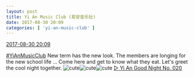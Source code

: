 ```yaml
---
layout: post
title: Yi An Music Club (易安音乐社)
date: 2017-08-30 20:09
categories: [ 'yi-an-music-club' ]
---
```


<div class="weibo-info">
  <a href="http://weibo.com/6094546964/FjwE8xPob">2017-08-30 20:09</a>
</div>

[#YiAnMusicClub](http://weibo.com/p/100808beae2e3e05b17b64f63ebedca39f19b2/super_index) New term has the new look. The members are longing for the new school life … Come here and get to know what they eat. Let's greet the cool night together. ![cute](http://img.t.sinajs.cn/t4/appstyle/expression/ext/normal/14/tza_org.gif)![cute](http://img.t.sinajs.cn/t4/appstyle/expression/ext/normal/14/tza_org.gif)![cute](http://img.t.sinajs.cn/t4/appstyle/expression/ext/normal/14/tza_org.gif) [▷ Yi An Good Night No. 020](http://www.ximalaya.com/78339006/sound/49117971/)
